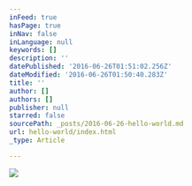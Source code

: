 ```yaml
---
inFeed: true
hasPage: true
inNav: false
inLanguage: null
keywords: []
description: ''
datePublished: '2016-06-26T01:51:02.256Z'
dateModified: '2016-06-26T01:50:40.283Z'
title: ''
author: []
authors: []
publisher: null
starred: false
sourcePath: _posts/2016-06-26-hello-world.md
url: hello-world/index.html
_type: Article

---
```

![](https://the-grid-user-content.s3-us-west-2.amazonaws.com/2748182f-60f7-483d-9d5f-4ab105530d38.jpg)